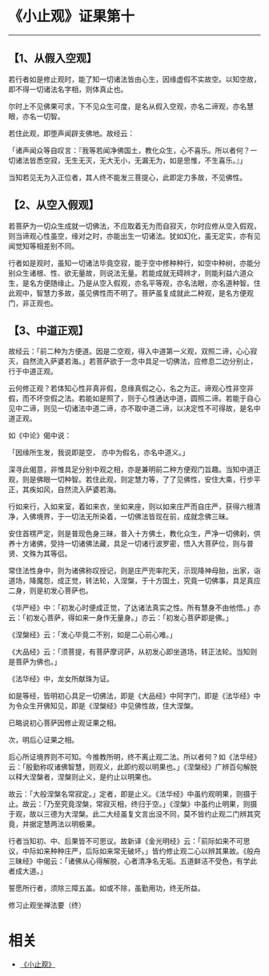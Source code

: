 
# 《小止观》证果第十

------

## 【1、从假入空观】

若行者如是修止观时，能了知一切诸法皆由心生，因缘虚假不实故空。以知空故，即不得一切诸法名字相，则体真止也。

尔时上不见佛果可求，下不见众生可度，是名从假入空观，亦名二谛观，亦名慧眼，亦名一切智。

若住此观，即堕声闻辟支佛地。故经云：

「诸声闻众等自叹言：『我等若闻净佛国土，教化众生，心不喜乐。所以者何？一切诸法皆悉空寂，无生无灭，无大无小，无漏无为，如是思惟，不生喜乐。』」

当知若见无为入正位者，其人终不能发三菩提心，此即定力多故，不见佛性。

## 【2、从空入假观】

若菩萨为一切众生成就一切佛法，不应取着无为而自寂灭，尔时应修从空入假观，则当谛观心性虽空，缘对之时，亦能出生一切诸法。犹如幻化，虽无定实，亦有见闻觉知等相差别不同。

行者如是观时，虽知一切诸法毕竟空寂，能于空中修种种行，如空中种树，亦能分别众生诸根、性、欲无量故，则说法无量。若能成就无碍辨才，则能利益六道众生，是名方便随缘止。乃是从空入假观，亦名平等观，亦名法眼，亦名道种智。住此观中，智慧力多故，虽见佛性而不明了。菩萨虽复成就此二种观，是名方便观门，非正观也。

## 【3、中道正观】

故经云：「前二种为方便道。因是二空观，得入中道第一义观，双照二谛，心心寂灭，自然流入萨婆若海。」若菩萨欲于一念中具足一切佛法，应修息二边分别止，行于中道正观。

云何修正观？若体知心性非真非假，息缘真假之心，名之为正。谛观心性非空非假，而不坏空假之法。若能如是照了，则于心性通达中道，圆照二谛。若能于自心见中二谛，则见一切诸法中道二谛，亦不取中道二谛，以决定性不可得故，是名中道正观。

如《中论》偈中说：

「因缘所生发，我说即是空，
亦中为假名，亦名中道义。」

深寻此偈意，非惟具足分别中观之相，亦是兼明前二种方便观门旨趣。当知中道正观，则是佛眼一切种智。若住此观，则定慧力等，了了见佛性，安住大乘，行步平正，其疾如风，自然流入萨婆若海。

行如来行，入如来室，着如来衣，坐如来座，则以如来庄严而自庄严，获得六根清净，入佛境界，于一切法无所染着，一切佛法皆现在前，成就念佛三昧。

安住首楞严定，则是普现色身三昧，普入十方佛土，教化众生，严净一切佛刹，供养十方诸佛，受持一切诸佛法藏，具足一切诸行波罗密，悟入大菩萨位，则与普贤、文殊为其等侣。

常住法性身中，则为诸佛称叹授记，则是庄严兜率陀天，示现降神母胎，出家，诣道场，降魔怨，成正觉，转法轮，入涅槃，于十方国土，究竟一切佛事，具足真应二身，则是初发心菩萨也。

《华严经》中：「初发心时便成正觉，了达诸法真实之性。所有慧身不由他悟。」亦云：「初发心菩萨，得如来一身作无量身。」亦云：「初发心菩萨即是佛。」

《涅槃经》云：「发心毕竟二不别，如是二心前心难。」

《大品经》云：「须菩提，有菩萨摩诃萨，从初发心即坐道场，转正法轮。当知则是菩萨为佛也。」

《法华经》中，龙女所献珠为证。

如是等经，皆明初心具足一切佛法，即是《大品经》中阿字门，即是《法华经》中为令众生开佛知见，即是《涅槃经》中见佛性故，住大涅槃。

已略说初心菩萨因修止观证果之相。

次，明后心证果之相。

后心所证境界则不可知。今推教所明，终不离止观二法。所以者何？如《法华经》云：「殷勤称叹诸佛智慧，则观义，此即约观以明果也。」《涅槃经》广辨百句解脱以释大涅槃者，涅槃则止义，是约止以明果也。

故云：「大般涅槃名常寂定。」定者，即是止义。《法华经》中虽约观明果，则摄于止。故云：「乃至究竟涅槃，常寂灭相，终归于空。」《涅槃》中虽约止明果，则摄于观，故以三德为大涅槃。此二大经虽复文言出没不同，莫不皆约止观二门辨其究竟，并据定慧两法以明极果。

行者当知初、中、后果皆不可思议。故新译《金光明经》云：「前际如来不可思议，中际如来种种庄严，后际如来常无破坏。」皆约修止观二心以辨其果故。《般舟三昧经》中偈云：「诸佛从心得解脱，心者清净名无垢。五道鲜洁不受色，有学此者成大道。」

誓愿所行者，须除三障五盖。如或不除，虽勤用功，终无所益。

修习止观坐禅法要（终）



# 相关

- [《小止观》](http://www.quanxue.cn/CT_FoJia/XiaoZhiGIndex.html)
